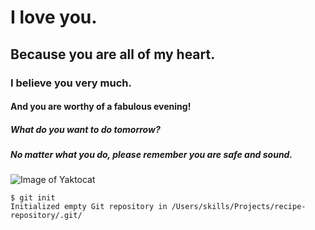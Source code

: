 # I love you.
## Because you are all of my heart.
### I believe you very much.
#### And you are worthy of a fabulous evening! 
##### What do you want to do tomorrow?
##### No matter what you do, please remember you are safe and sound. 


![Image of Yaktocat](https://octodex.github.com/images/yaktocat.png)


```
$ git init
Initialized empty Git repository in /Users/skills/Projects/recipe-repository/.git/
```
